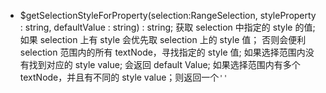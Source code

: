 - $getSelectionStyleForProperty(selection:RangeSelection, styleProperty : string, defaultValue : string) : string;
  获取 selection 中指定的 style 的值;
  如果 selection 上有 style 会优先取 selection 上的 style 值；
  否则会便利 selection 范围内的所有 textNode，寻找指定的 style 值;
  如果选择范围内没有找到对应的 style value; 会返回 default Value;
  如果选择范围内有多个 textNode，并且有不同的 style value；则返回一个`''`
